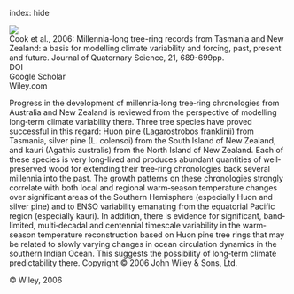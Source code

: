 index: hide

<div class="Citation">
    <div class="Citation-thumb CitationThumb-linked"  data-href="https://doi.org/10.1002/jqs.1071">
      <img src="https://static.claimspace.cloud/climate-study-static/refs/thumbs/5/Cook_et_al_2006-thumb.png" />
    </div>

  <div class="Citation-body">
    <div class="Citation-text">Cook et al., 2006: Millennia-long tree-ring records from Tasmania and New Zealand: a basis for modelling climate variability and forcing, past, present and future. <span class="Article-journal">Journal of Quaternary Science, </span><span class="Article-volume">21, </span>689-699pp.</div>
    <div class="Citation-links">
      <div class="CitationLink" data-href="https://doi.org/10.1002/jqs.1071">
        <div class="CitationLink-icon CitationLink-Doi"></div>
        <div class="CitationLink-text">DOI</div>
      </div>
      <div class="CitationLink" data-href="https://scholar.google.com/scholar?q=10.1002/jqs.1071">
        <div class="CitationLink-icon CitationLink-Scholar"></div>
        <div class="CitationLink-text">Google Scholar</div>
      </div>
      <div class="CitationLink" data-href="http://onlinelibrary.wiley.com/doi/10.1002/jqs.1071/abstract">
        <div class="CitationLink-icon CitationLink-Publisher"></div>
        <div class="CitationLink-text">Wiley.com</div>
      </div>
    </div>
  </div>
</div>

Progress in the development of millennia‐long tree‐ring chronologies from Australia and New Zealand is reviewed from the perspective of modelling long‐term climate variability there. Three tree species have proved successful in this regard: Huon pine (Lagarostrobos franklinii) from Tasmania, silver pine (L. colensoi) from the South Island of New Zealand, and kauri (Agathis australis) from the North Island of New Zealand. Each of these species is very long‐lived and produces abundant quantities of well‐preserved wood for extending their tree‐ring chronologies back several millennia into the past. The growth patterns on these chronologies strongly correlate with both local and regional warm‐season temperature changes over significant areas of the Southern Hemisphere (especially Huon and silver pine) and to ENSO variability emanating from the equatorial Pacific region (especially kauri). In addition, there is evidence for significant, band‐limited, multi‐decadal and centennial timescale variability in the warm‐season temperature reconstruction based on Huon pine tree rings that may be related to slowly varying changes in ocean circulation dynamics in the southern Indian Ocean. This suggests the possibility of long‐term climate predictability there. Copyright © 2006 John Wiley & Sons, Ltd.

<div class="Citation-copy">
&copy; Wiley, 2006
</div>